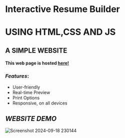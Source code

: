 # Interactive Resume Builder
# USING HTML,CSS AND JS 

## A SIMPLE WEBSITE

#### This web page is hosted [here!](https://ujjwalpanchal07.github.io/Just-do-it/)

### *Features*:

* User-friendly
* Real-time Preview
* Print Options 
* Responsive, on all devices




## *WEBSITE DEMO*

![Screenshot 2024-09-18 230144](https://github.com/user-attachments/assets/28b43d20-7f98-4291-aa3a-1c6ba07b462c)


